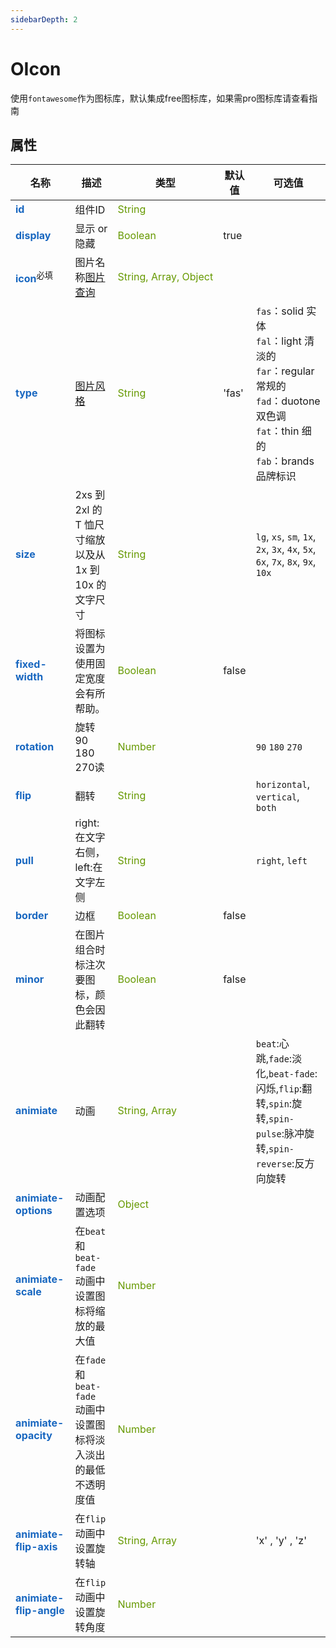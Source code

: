 ```yaml
---
sidebarDepth: 2
---
```


# OIcon

使用`fontawesome`作为图标库，默认集成free图标库，如果需pro图标库请查看指南 




## 属性

<div class="content-table-wrap">
<div class="content-table props-table">

| <span>名称</span>                                                             |<span>描述</span>                                                  |<span>类型</span>                                                                               |<span>默认值</span> |<span>可选值</span>                                                                                                                         |
| ----------------------------------------------------------------------------- |------------------------------------------------------------------ |----------------------------------------------------------------------------------------------- |------- |------------------------------------------------------------------------------------------------------------------------------------------  |
| <span style="color:#1867c0">**id**</span>                                     |组件ID                                                             |<span style="white-space:nowrap"><span style="color:#690">String</span></span>                  |        |                                                                                                                                            |
| <span style="color:#1867c0">**display**</span>                                |显示 or 隐藏                                                       |<span style="white-space:nowrap"><span style="color:#690">Boolean</span></span>                 |true    |                                                                                                                                            |
| <span style="color:#1867c0">**icon**</span><sup class="required">必填</sup>   |图片名称[图片查询](/icons/all.html "滚动条配置")                   |<span style="white-space:nowrap"><span style="color:#690">String, Array, Object</span></span>   |        |                                                                                                                                            |
| <span style="color:#1867c0">**type**</span>                                   |[图片风格](/owl/guide/IconType.html#风格)                          |<span style="white-space:nowrap"><span style="color:#690">String</span></span>                  |'fas'   |`fas`：solid 实体 <br> `fal`：light 清淡的<br> `far`：regular 常规的<br> `fad`：duotone 双色调<br> `fat`：thin 细的<br> `fab`：brands 品牌标识    |
| <span style="color:#1867c0">**size**</span>                                   |2xs 到 2xl 的 T 恤尺寸缩放以及从 1x 到 10x 的文字尺寸              |<span style="white-space:nowrap"><span style="color:#690">String</span></span>                  |        |`lg`, `xs`, `sm`,  `1x`, `2x`, `3x`, `4x`, `5x`, `6x`, `7x`, `8x`, `9x`, `10x`                                                              |
| <span style="color:#1867c0">**fixed-width**</span>                            |将图标设置为使用固定宽度会有所帮助。                                |<span style="white-space:nowrap"><span style="color:#690">Boolean</span></span>                 |false   |                                                                                                                                            |
| <span style="color:#1867c0">**rotation**</span>                               |旋转 90 180 270读                                                  |<span style="white-space:nowrap"><span style="color:#690">Number</span></span>                  |        |`90` `180` `270`                                                                                                                            |
| <span style="color:#1867c0">**flip**</span>                                   |翻转                                                               |<span style="white-space:nowrap"><span style="color:#690">String</span></span>                  |        |`horizontal`, `vertical`, `both`                                                                                                            |
| <span style="color:#1867c0">**pull**</span>                                   |right:在文字右侧，left:在文字左侧                                   |<span style="white-space:nowrap"><span style="color:#690">String</span></span>                  |        |`right`, `left`                                                                                                                             |
| <span style="color:#1867c0">**border**</span>                                 |边框                                                               |<span style="white-space:nowrap"><span style="color:#690">Boolean</span></span>                 |false   |                                                                                                                                            |
| <span style="color:#1867c0">**minor**</span>                                  |在图片组合时标注次要图标，颜色会因此翻转                            |<span style="white-space:nowrap"><span style="color:#690">Boolean</span></span>                 |false   |                                                                                                                                            |
| <span style="color:#1867c0">**animiate**</span>                               |动画                                                               |<span style="white-space:nowrap"><span style="color:#690">String, Array</span></span>           |        |`beat`:心跳,`fade`:淡化,`beat-fade`:闪烁,`flip`:翻转,`spin`:旋转,`spin-pulse`:脉冲旋转,`spin-reverse`:反方向旋转                            |
| <span style="color:#1867c0">**animiate-options**</span>                       |动画配置选项                                                       |<span style="white-space:nowrap"><span style="color:#690">Object</span></span>                  |        |                                                                                                                                            |
| <span style="color:#1867c0">**animiate-scale**</span>                         |在`beat` 和 `beat-fade` 动画中设置图标将缩放的最大值               |<span style="white-space:nowrap"><span style="color:#690">Number</span></span>                  |        |                                                                                                                                            |
| <span style="color:#1867c0">**animiate-opacity**</span>                       |在`fade` 和 `beat-fade` 动画中设置图标将淡入淡出的最低不透明度值   |<span style="white-space:nowrap"><span style="color:#690">Number</span></span>                  |        |                                                                                                                                            |
| <span style="color:#1867c0">**animiate-flip-axis**</span>                     |在`flip`动画中设置旋转轴                                           |<span style="white-space:nowrap"><span style="color:#690">String, Array</span></span>           |        |'x' , 'y' , 'z'                                                                                                                             |
| <span style="color:#1867c0">**animiate-flip-angle**</span>                    |在`flip`动画中设置旋转角度                                         |<span style="white-space:nowrap"><span style="color:#690">Number</span></span>                  |        |                                                                                                                                            |

</div>
</div>




